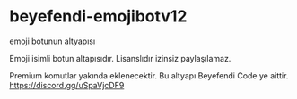 # beyefendi-emojibotv12
emoji botunun altyapısı

Emoji isimli botun altapısıdır.
Lisanslıdır izinsiz paylaşılamaz.

Premium komutlar yakında eklenecektir.
Bu altyapı Beyefendi Code ye aittir. 
https://discord.gg/uSpaVjcDF9
